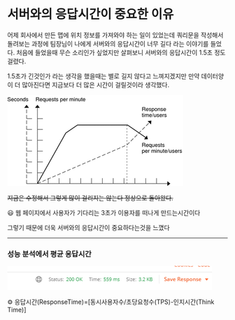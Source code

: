# 서버와의 응답시간이 중요한 이유

어제 회사에서 만든 맵에 위치 정보를 가져와야 하는 일이 있었는데 쿼리문을 작성해서 돌려보는 과정에 팀장님이 나에게 서버와의 응답시간이 너무 길다 라는 이야기를 들었다. 처음에 들었을때 무슨 소리인가  싶었지만 살펴보니 서버와의 응답시간이 1.5초 정도 걸렸다.

1.5초가 긴것인가 라는 생각을 했을때는 별로 길지 않다고 느껴지겠지만 만약 데이터양이 더 많아진다면 지금보다 더 많은 시간이 걸릴것이라 생각했다.

![Alt text](/image/ServerResponse1.png)

~~지금은 수정해서 그렇게 많이 걸리지는 않는다 정상으로 돌아왔다.~~

<aside>
😃 웹  페이지에서 사용자가 기다리는 3초가 이용자를 떠나게 만드는시간이다

</aside>

그렇기 때문에 더욱 서버와의 응답시간이 중요하다는것을 느꼈다

---

### 성능 분석에서 평균 응답시간

![Alt text](/image/ServerResponse2.png)

<aside>
⚙ 응답시간(ResponseTime)=[동시사용자수/초당요청수(TPS)-인지시간(Think Time)]

</aside>
